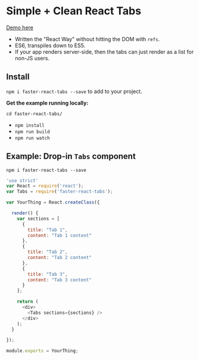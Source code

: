 # Simple + Clean React Tabs
[Demo here](http://edenspiekermann.github.io/faster-react-tabs/)

- Written the "React Way" without hitting the DOM with `refs`.
- ES6, transpiles down to ES5.
- If your app renders server-side, then the tabs can just render as a list for non-JS users.

## Install
`npm i faster-react-tabs --save` to add to your project.

**Get the example running locally:**

`cd faster-react-tabs/`

* `npm install`
* `npm run build`
* `npm run watch`

## Example: Drop-in `Tabs` component
`npm i faster-react-tabs --save`

```javascript
'use strict'
var React = require('react');
var Tabs = require('faster-react-tabs');

var YourThing = React.createClass({

  render() {
    var sections = [
      {
        title: "Tab 1",
        content: "Tab 1 content"
      },
      {
        title: "Tab 2",
        content: "Tab 2 content"
      },
      {
        title: "Tab 3",
        content: "Tab 3 content"
      }
    ];

    return (
      <div>
        <Tabs sections={sections} />
      </div>
    );
  }

});

module.exports = YourThing;
```

